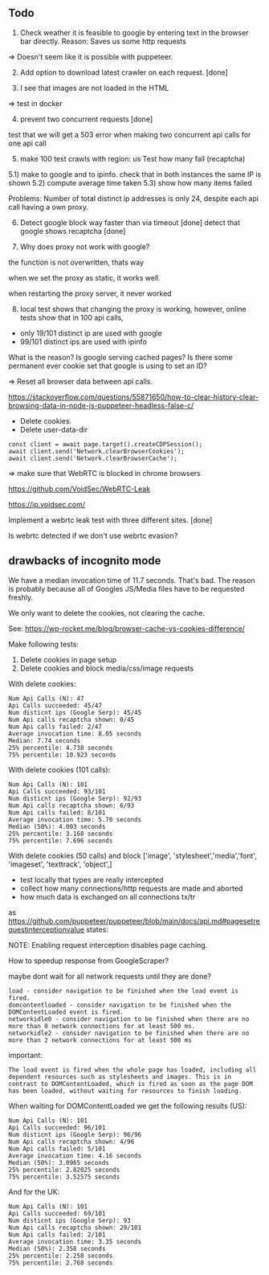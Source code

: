 ## Todo


1) Check weather it is feasible to google by entering text in the browser bar directly. Reason: Saves us some http requests

=> Doesn't seem like it is possible with puppeteer.

2) Add option to download latest crawler on each request. [done]

3) I see that images are not loaded in the HTML

=> test in docker

4) prevent two concurrent requests [done]

test that we will get a 503 error when making two concurrent api calls for one api call


5) make 100 test crawls with region: us
Test how many fail (recaptcha)

5.1) make to google and to ipinfo. check that in both instances the same IP is shown
5.2) compute average time taken
5.3) show how many items failed

Problems: Number of total distinct ip addresses is only 24, despite
each api call having a own proxy.    


6) Detect google block way faster than via timeout [done]
detect that google shows recaptcha [done]

7) Why does proxy not work with google?

the function is not overwritten, thats way

when we set the proxy as static, it works well.

when restarting the proxy server, it never worked

8) local test shows that changing the proxy is working, however, online tests show that in 100 api calls,

- only 19/101 distinct ip are used with google
- 99/101 distinct ips are used with ipinfo

What is the reason? Is google serving cached pages? Is there some permanent ever cookie set that
google is using to set an ID?


=> Reset all browser data between api calls.

https://stackoverflow.com/questions/55871650/how-to-clear-history-clear-browsing-data-in-node-js-puppeteer-headless-false-c/

- Delete cookies.
- Delete user-data-dir

```
const client = await page.target().createCDPSession();
await client.send('Network.clearBrowserCookies');
await client.send('Network.clearBrowserCache');
```

=> make sure that WebRTC is blocked in chrome browsers  

https://github.com/VoidSec/WebRTC-Leak

https://ip.voidsec.com/

Implement a webrtc leak test with three different sites. [done]

Is webrtc detected if we don't use webrtc evasion?

## drawbacks of incognito mode

We have a median invocation time of 11.7 seconds. That's bad. The reason is probably
because all of Googles JS/Media files have to be requested freshly.

We only want to delete the cookies, not clearing the cache.

See: https://wp-rocket.me/blog/browser-cache-vs-cookies-difference/

Make following tests:

1) Delete cookies in page setup
2) Delete cookies and block media/css/image requests

With delete cookies:

```
Num Api Calls (N): 47
Api Calls succeeded: 45/47
Num disticnt ips (Google Serp): 45/45
Num Api calls recaptcha shown: 0/45
Num Api calls failed: 2/47
Average invocation time: 8.05 seconds
Median: 7.74 seconds
25% percentile: 4.738 seconds
75% percentile: 10.923 seconds
```

With delete cookies (101 calls):

```
Num Api Calls (N): 101
Api Calls succeeded: 93/101
Num disticnt ips (Google Serp): 92/93
Num Api calls recaptcha shown: 6/93
Num Api calls failed: 8/101
Average invocation time: 5.70 seconds
Median (50%): 4.003 seconds
25% percentile: 3.168 seconds
75% percentile: 7.696 seconds
```

With delete cookies (50 calls) and block ['image', 'stylesheet','media','font', 'imageset', 'texttrack', 'object',]

- test locally that types are really intercepted
- collect how many connections/http requests are made and aborted
- how much data is exchanged on all connections tx/tr

as https://github.com/puppeteer/puppeteer/blob/main/docs/api.md#pagesetrequestinterceptionvalue states:

NOTE: Enabling request interception disables page caching.

How to speedup response from GoogleScraper?

maybe dont wait for all network requests until they are done?

```
load - consider navigation to be finished when the load event is fired.
domcontentloaded - consider navigation to be finished when the DOMContentLoaded event is fired.
networkidle0 - consider navigation to be finished when there are no more than 0 network connections for at least 500 ms.
networkidle2 - consider navigation to be finished when there are no more than 2 network connections for at least 500 ms
```

important:

```
The load event is fired when the whole page has loaded, including all dependent resources such as stylesheets and images. This is in contrast to DOMContentLoaded, which is fired as soon as the page DOM has been loaded, without waiting for resources to finish loading.
```

When waiting for DOMContentLoaded we get the following results (US):

```
Num Api Calls (N): 101
Api Calls succeeded: 96/101
Num disticnt ips (Google Serp): 96/96
Num Api calls recaptcha shown: 4/96
Num Api calls failed: 5/101
Average invocation time: 4.16 seconds
Median (50%): 3.0965 seconds
25% percentile: 2.82025 seconds
75% percentile: 3.52575 seconds
```

And for the UK:

```
Num Api Calls (N): 101
Api Calls succeeded: 69/101
Num disticnt ips (Google Serp): 93
Num Api calls recaptcha shown: 29/101
Num Api calls failed: 2/101
Average invocation time: 3.35 seconds
Median (50%): 2.358 seconds
25% percentile: 2.258 seconds
75% percentile: 2.768 seconds
```
